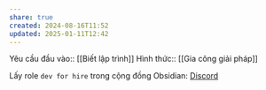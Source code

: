 ```yaml
---
share: true
created: 2024-08-16T11:52
updated: 2025-01-11T12:42
---
```

Yêu cầu đầu vào:: [[Biết lập trình]]
Hình thức:: [[Gia công giải pháp]]

Lấy role `dev for hire` trong cộng đồng Obsidian: [Discord](https://discord.com/channels/686053708261228577/840286264964022302/860627666100551721)